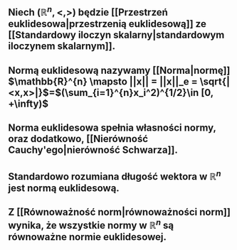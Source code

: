 ##  Niech  $(\mathbb{R}^n, <,>)$ będzie [[Przestrzeń euklidesowa|przestrzenią euklidesową]] ze [[Standardowy iloczyn skalarny|standardowym iloczynem skalarnym]].
## **Normą euklidesową** nazywamy [[Norma|normę]] $\mathbb{R}^{n} \mapsto ||x|| = ||x||_e = \sqrt{|<x,x>|}$=$(\sum_{i=1}^{n}x_i^2)^{1/2}\in [0, +\infty)$
## Norma euklidesowa spełnia własności normy, oraz dodatkowo, [[Nierówność Cauchy'ego|nierówność Schwarza]].
## Standardowo rozumiana **długość wektora** w $\mathbb{R}^n$ jest normą euklidesową.
## Z [[Równoważność norm|równoważności norm]] wynika, że wszystkie normy w $\mathbb{R}^n$ są równoważne normie euklidesowej.